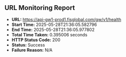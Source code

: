 ## URL Monitoring Report

- **URL:** https://api-gw1-prod1.fisglobal.com/gw/v1/health
- **Start Time:** 2025-05-28T21:36:05.582796
- **End Time:** 2025-05-28T21:36:05.977802
- **Total Time Taken:** 0.395006 seconds
- **HTTP Status Code:** 200
- **Status:** Success
- **Failure Reason:** N/A
